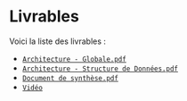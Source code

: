 # Livrables


Voici la liste des livrables :

- [`Architecture - Globale.pdf`](./architecture_globale.pdf)
- [`Architecture - Structure de Données.pdf`](./architecture_structure_de_données.pdf)
- [`Document de synthèse.pdf`](./document_de_synthese.pdf)
- [`Vidéo`](https://drive.google.com/file/d/1yEwDKWbIavLSBOwOmt2cTYrVM-FuRYn2/view?usp=sharing)